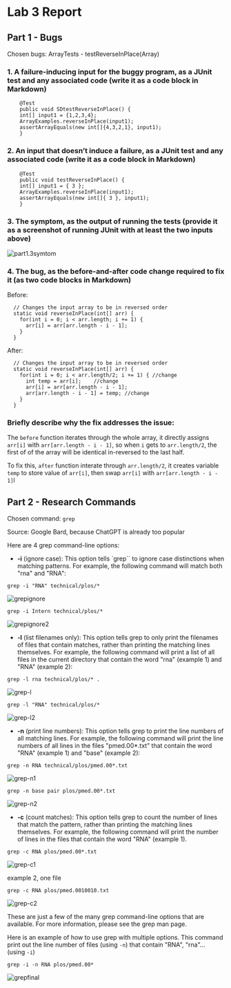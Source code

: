 # Lab 3 Report

## Part 1 - Bugs

Chosen bugs: ArrayTests - testReverseInPlace(Array)

### 1. A failure-inducing input for the buggy program, as a JUnit test and any associated code (write it as a code block in Markdown)
```
	@Test 
	public void SDtestReverseInPlace() {
    int[] input1 = {1,2,3,4};
    ArrayExamples.reverseInPlace(input1);
    assertArrayEquals(new int[]{4,3,2,1}, input1);
	}
```

### 2. An input that doesn’t induce a failure, as a JUnit test and any associated code (write it as a code block in Markdown)
```
	@Test 
	public void testReverseInPlace() {
    int[] input1 = { 3 };
    ArrayExamples.reverseInPlace(input1);
    assertArrayEquals(new int[]{ 3 }, input1);
	}
```

### 3. The symptom, as the output of running the tests (provide it as a screenshot of running JUnit with at least the two inputs above)

![part1.3symtom](part1symptom.png)

### 4. The bug, as the before-and-after code change required to fix it (as two code blocks in Markdown)

Before: 

```
  // Changes the input array to be in reversed order
  static void reverseInPlace(int[] arr) {
    for(int i = 0; i < arr.length; i += 1) {
      arr[i] = arr[arr.length - i - 1];
    }
  }
```

After: 

```
  // Changes the input array to be in reversed order
  static void reverseInPlace(int[] arr) {
    for(int i = 0; i < arr.length/2; i += 1) { //change
      int temp = arr[i];    //change
      arr[i] = arr[arr.length - i - 1];
      arr[arr.length - i - 1] = temp; //change
    }
  }
```

### Briefly describe why the fix addresses the issue: 
The `before` function iterates through the whole array, it directly assigns `arr[i]` with `arr[arr.length - i - 1]`, so when `i` gets to `arr.length/2`, the first of of the array will be identical in-reversed to the last half. 

To fix this, `after` function interate through `arr.length/2`, it creates variable `temp` to store value of `arr[i]`, then swap `arr[i]` with `arr[arr.length - i - 1]`l

## Part 2 - Research Commands

Chosen command: `grep`

Source: Google Bard, because ChatGPT is already too popular

Here are 4 grep command-line options:

* **-i** (ignore case): This option tells `grep`` to ignore case distinctions when matching patterns. For example, the following command will match both "rna" and "RNA":

```
grep -i "RNA" technical/plos/*
```
![grepignore](part2grepignore.png)

```
grep -i Intern technical/plos/*
```
![grepignore2](part2-i2.png)

* **-l** (list filenames only): This option tells grep to only print the filenames of files that contain matches, rather than printing the matching lines themselves. For example, the following command will print a list of all files in the current directory that contain the word "rna" (example 1) and "RNA" (example 2):

```
grep -l rna technical/plos/* .
```
![grep-l](part2-l.png)

```
grep -l "RNA" technical/plos/*
```
![grep-l2](part2-l2.png)



* **-n** (print line numbers): This option tells grep to print the line numbers of all matching lines. For example, the following command will print the line numbers of all lines in the files "pmed.00*.txt" that contain the word "RNA" (example 1) and "base" (example 2):

```
grep -n RNA technical/plos/pmed.00*.txt
```
![grep-n1](part2-n1.png)

```
grep -n base pair plos/pmed.00*.txt
```
![grep-n2](part2-n2.png)

* **-c** (count matches): This option tells grep to count the number of lines that match the pattern, rather than printing the matching lines themselves. For example, the following command will print the number of lines in the files that contain the word "RNA" (example 1).

```
grep -c RNA plos/pmed.00*.txt
```
![grep-c1](part2-c1.png)

example 2, one file
```
grep -c RNA plos/pmed.0010010.txt
```
![grep-c2](part2-c2.png)

These are just a few of the many grep command-line options that are available. For more information, please see the grep man page.

Here is an example of how to use grep with multiple options. This command print out the line number of files (using `-n`) that contain "RNA", "rna"... (using `-i`)

```
grep -i -n RNA plos/pmed.00*
```
![grepfinal](part2final.png)